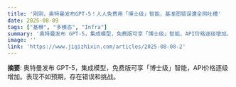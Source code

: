 ```yaml
---
title: '刚刚，奥特曼发布GPT-5！人人免费用「博士级」智能，基准图错误遭全网吐槽'
date: 2025-08-09
tags: ["基模", "多模态", "Infra"]
summary: '奥特曼发布 GPT-5，集成模型，免费版可享「博士级」智能，API价格逐级增加。表现不如预期，存在错误和挑战。'
image: ''
link: 'https://www.jiqizhixin.com/articles/2025-08-08-2'
---
```

**摘要**: 奥特曼发布 GPT-5，集成模型，免费版可享「博士级」智能，API价格逐级增加。表现不如预期，存在错误和挑战。
